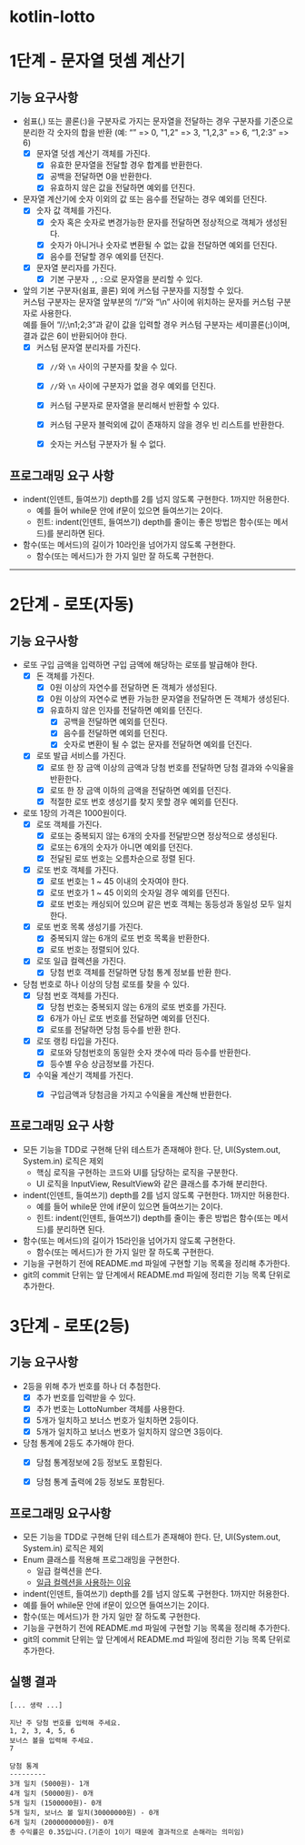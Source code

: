 # kotlin-lotto

# 1단계 - 문자열 덧셈 계산기
## 기능 요구사항
- 쉼표(,) 또는 콜론(:)을 구분자로 가지는 문자열을 전달하는 경우 구분자를 기준으로 분리한 각 숫자의 합을 반환
  (예: “” => 0, "1,2" => 3, "1,2,3" => 6, “1,2:3” => 6)
  - [x] 문자열 덧셈 계산기 객체를 가진다. 
    - [x] 유효한 문자열을 전달할 경우 합계를 반환한다.
    - [x] 공백을 전달하면 0을 반환한다.
    - [x] 유효하지 않은 값을 전달하면 예외를 던진다.
- 문자열 계산기에 숫자 이외의 값 또는 음수를 전달하는 경우 예외를 던진다.
  - [x] 숫자 값 객체를 가진다. 
    - [x] 숫자 혹은 숫자로 변경가능한 문자를 전달하면 정상적으로 객체가 생성된다.
    - [x] 숫자가 아니거나 숫자로 변환될 수 없는 값을 전달하면 예외를 던진다.
    - [x] 음수를 전달할 경우 예외를 던진다.
  - [x] 문자열 분리자를 가진다. 
    - [x] 기본 구분자 `,`, `:`으로 문자열을 분리할 수 있다.
- 앞의 기본 구분자(쉼표, 콜론) 외에 커스텀 구분자를 지정할 수 있다.    
  커스텀 구분자는 문자열 앞부분의 “//”와 “\n” 사이에 위치하는 문자를 커스텀 구분자로 사용한다.    
  예를 들어 “//;\n1;2;3”과 같이 값을 입력할 경우 커스텀 구분자는 세미콜론(;)이며, 결과 값은 6이 반환되어야 한다.
  - [x] 커스텀 문자열 분리자를 가진다.
    - [x] `//`와 `\n` 사이의 구분자를 찾을 수 있다. 
    - [x] `//`와 `\n` 사이에 구분자가 없을 경우 예외를 던진다.
    - [x] 커스텀 구분자로 문자열을 분리해서 반환할 수 있다.
    - [x] 커스텀 구문자 블럭외에 값이 존재하지 않을 경우 빈 리스트를 반환한다.
    - [x] 숫자는 커스텀 구분자가 될 수 없다.


## 프로그래밍 요구 사항
- indent(인덴트, 들여쓰기) depth를 2를 넘지 않도록 구현한다. 1까지만 허용한다.
  - 예를 들어 while문 안에 if문이 있으면 들여쓰기는 2이다.
  - 힌트: indent(인덴트, 들여쓰기) depth를 줄이는 좋은 방법은 함수(또는 메서드)를 분리하면 된다.
- 함수(또는 메서드)의 길이가 10라인을 넘어가지 않도록 구현한다.
  - 함수(또는 메서드)가 한 가지 일만 잘 하도록 구현한다.

---

# 2단계 - 로또(자동)
## 기능 요구사항
- 로또 구입 금액을 입력하면 구입 금액에 해당하는 로또를 발급해야 한다.
  - [x] 돈 객체를 가진다. 
    - [x] 0원 이상의 자연수를 전달하면 돈 객체가 생성된다.
    - [x] 0원 이상의 자연수로 변환 가능한 문자열을 전달하면 돈 객체가 생성된다.
    - [x] 유효하지 않은 인자를 전달하면 예외를 던진다. 
      - [x] 공백을 전달하면 예외를 던진다. 
      - [x] 음수를 전달하면 예외를 던진다. 
      - [x] 숫자로 변환이 될 수 없는 문자를 전달하면 예외를 던진다.
  - [x] 로또 발급 서비스를 가진다. 
    - [x] 로또 한 장 금액 이상의 금액과 당첨 번호를 전달하면 당첨 결과와 수익율을 반환한다. 
    - [x] 로또 한 장 금액 이하의 금액을 전달하면 예외를 던진다.
    - [x] 적절한 로또 번호 생성기를 찾지 못할 경우 예외를 던진다.
- 로또 1장의 가격은 1000원이다.
  - [x] 로또 객체를 가진다.
    - [x] 로또는 중복되지 않는 6개의 숫자를 전달받으면 정상적으로 생성된다.
    - [x] 로또는 6개의 숫자가 아니면 예외를 던진다.
    - [x] 전달된 로또 번호는 오름차순으로 정렬 된다.
  - [x] 로또 번호 객체를 가진다. 
    - [x] 로또 번호는 1 ~ 45 이내의 숫자여야 한다.
    - [x] 로또 번호가 1 ~ 45 이외의 숫자일 경우 예외를 던진다. 
    - [x] 로또 번호는 캐싱되어 있으며 같은 번호 객체는 동등성과 동일성 모두 일치한다.
  - [x] 로또 번호 목록 생성기를 가진다. 
    - [x] 중복되지 않는 6개의 로또 번호 목록을 반환한다.
    - [x] 로또 번호는 정렬되어 있다.
  - [x] 로또 일급 컬렉션을 가진다. 
    - [x] 당첨 번호 객체를 전달하면 당첨 통계 정보를 반환 한다.
- 당첨 번호로 하나 이상의 당첨 로또를 찾을 수 있다. 
  - [x] 당첨 번호 객체를 가진다. 
    - [x] 당첨 번호는 중복되지 않는 6개의 로또 번호를 가진다. 
    - [x] 6개가 아닌 로또 번호를 전달하면 예외를 던진다.
    - [x] 로또를 전달하면 당첨 등수를 반환 한다.
  - [x] 로또 랭킹 타입을 가진다. 
    - [x] 로또와 당첨번호의 동일한 숫자 갯수에 따라 등수를 반환한다. 
    - [x] 등수별 우승 상금정보를 가진다. 
  - [x] 수익율 계산기 객체를 가진다. 
    - [x] 구입금액과 당첨금을 가지고 수익율을 계산해 반환한다.
    
  


## 프로그래밍 요구 사항
- 모든 기능을 TDD로 구현해 단위 테스트가 존재해야 한다. 단, UI(System.out, System.in) 로직은 제외
  - 핵심 로직을 구현하는 코드와 UI를 담당하는 로직을 구분한다.
  - UI 로직을 InputView, ResultView와 같은 클래스를 추가해 분리한다.
- indent(인덴트, 들여쓰기) depth를 2를 넘지 않도록 구현한다. 1까지만 허용한다.
  - 예를 들어 while문 안에 if문이 있으면 들여쓰기는 2이다.
  - 힌트: indent(인덴트, 들여쓰기) depth를 줄이는 좋은 방법은 함수(또는 메서드)를 분리하면 된다.
- 함수(또는 메서드)의 길이가 15라인을 넘어가지 않도록 구현한다.
  - 함수(또는 메서드)가 한 가지 일만 잘 하도록 구현한다.
- 기능을 구현하기 전에 README.md 파일에 구현할 기능 목록을 정리해 추가한다.
- git의 commit 단위는 앞 단계에서 README.md 파일에 정리한 기능 목록 단위로 추가한다.


# 3단계 - 로또(2등)
## 기능 요구사항
- 2등을 위해 추가 번호를 하나 더 추첨한다.
  - [x] 추가 번호를 입력받을 수 있다.
  - [x] 추가 번호는 LottoNumber 객체를 사용한다. 
  - [x] 5개가 일치하고 보너스 번호가 일치하면 2등이다. 
  - [x] 5개가 일치하고 보너스 번호가 일치하지 않으면 3등이다.
- 당첨 통계에 2등도 추가해야 한다.
  - [x] 당첨 통계정보에 2등 정보도 포함된다. 
  - [x] 당첨 통계 출력에 2등 정보도 포함된다. 


## 프로그래밍 요구사항
- 모든 기능을 TDD로 구현해 단위 테스트가 존재해야 한다. 단, UI(System.out, System.in) 로직은 제외
- Enum 클래스를 적용해 프로그래밍을 구현한다.
  - 일급 컬렉션을 쓴다.
  - [일급 컬렉션을 사용하는 이유](https://tecoble.techcourse.co.kr/post/2020-05-08-First-Class-Collection/)
- indent(인덴트, 들여쓰기) depth를 2를 넘지 않도록 구현한다. 1까지만 허용한다.
- 예를 들어 while문 안에 if문이 있으면 들여쓰기는 2이다.
- 함수(또는 메서드)가 한 가지 일만 잘 하도록 구현한다.
- 기능을 구현하기 전에 README.md 파일에 구현할 기능 목록을 정리해 추가한다.
- git의 commit 단위는 앞 단계에서 README.md 파일에 정리한 기능 목록 단위로 추가한다.


## 실행 결과
```text
[... 생략 ...]

지난 주 당첨 번호를 입력해 주세요.
1, 2, 3, 4, 5, 6
보너스 볼을 입력해 주세요.
7

당첨 통계
---------
3개 일치 (5000원)- 1개
4개 일치 (50000원)- 0개
5개 일치 (1500000원)- 0개
5개 일치, 보너스 볼 일치(30000000원) - 0개
6개 일치 (2000000000원)- 0개
총 수익률은 0.35입니다.(기준이 1이기 때문에 결과적으로 손해라는 의미임)

```
